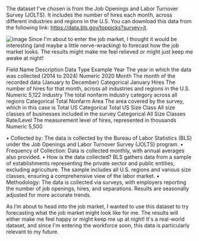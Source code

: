 The dataset I've chosen is from the Job Openings and Labor Turnover Survey (JOLTS). It includes the number of hires each month, across different industries and regions in the U.S. You can download this data from the following link: https://data.bls.gov/toppicks?survey=jt.

![image](https://github.com/user-attachments/assets/8b394900-be0c-4720-919a-3920e5f0332b)
Since I'm about to enter the job market, I thought it would be interesting (and maybe a little nerve-wracking) to forecast how the job market looks. The results might make me feel relieved or might just keep me awake at night!

Field Name	  Description	                                                                        Data Type	      Example
Year	        The year in which the data was collected (2014 to 2024)	                            Numeric	        2020
Month	        The month of the recorded data (January to December)	                              Categorical	    January
Hires    	    The number of hires for that month, across all industries and regions in the U.S.		Numeric	        5,122
Industry	    The total nonfarm industry category across all regions	                            Categorical	    Total Nonfarm
Area	        The area covered by the survey, which in this case is Total US	                    Categorical	    Total US
Size Class	  All size classes of businesses included in the survey	                              Categorical	    All Size Classes
Rate/Level	  The measurement level of hires, represented in thousands	                          Numeric	        5,500

• Collected by: The data is collected by the Bureau of Labor Statistics (BLS) under the Job Openings and Labor Turnover Survey (JOLTS) program.
• Frequency of Collection: Data is collected monthly, with annual averages also provided.
• How is the data collected? BLS gathers data from a sample of establishments representing the private sector and public entities, excluding agriculture. The sample includes all U.S. regions and various size classes, ensuring a comprehensive view of the labor market.
• Methodology: The data is collected via surveys, with employers reporting the number of job openings, hires, and separations. Results are seasonally adjusted for more accurate trends.

As I’m about to head into the job market, I wanted to use this dataset to try forecasting what the job market might look like for me. The results will either make me feel happy or might keep me up at night! It's a real-world dataset, and since I'm entering the workforce soon, this data is particularly relevant to my future.
